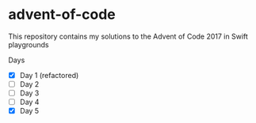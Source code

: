 # advent-of-code
This repository contains my solutions to the Advent of Code 2017 in Swift playgrounds

Days

- [x] Day 1 (refactored)
- [ ] Day 2
- [ ] Day 3
- [ ] Day 4
- [x] Day 5
